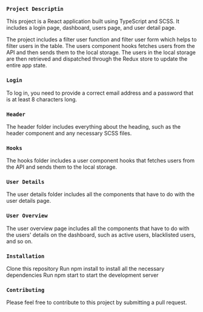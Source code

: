 ### `Project Descriptin`

This project is a React application built using TypeScript and SCSS. It includes a login page, dashboard, users page, and user detail page.

The project includes a filter user function and filter user form which helps to filter users in the table. The users component hooks fetches users from the API and then sends them to the local storage. The users in the local storage are then retrieved and dispatched through the Redux store to update the entire app state.

### `Login`

To log in, you need to provide a correct email address and a password that is at least 8 characters long.

### `Header`

The header folder includes everything about the heading, such as the header component and any necessary SCSS files.

### `Hooks`

The hooks folder includes a user component hooks that fetches users from the API and sends them to the local storage.

### `User Details`

The user details folder includes all the components that have to do with the user details page.

### `User Overview`

The user overview page includes all the components that have to do with the users' details on the dashboard, such as active users, blacklisted users, and so on.

### `Installation`

Clone this repository
Run npm install to install all the necessary dependencies
Run npm start to start the development server

### `Contributing`

Please feel free to contribute to this project by submitting a pull request.
